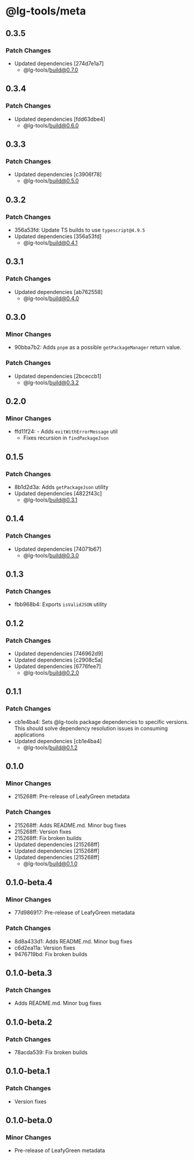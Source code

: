 # @lg-tools/meta

## 0.3.5

### Patch Changes

- Updated dependencies [274d7e1a7]
  - @lg-tools/build@0.7.0

## 0.3.4

### Patch Changes

- Updated dependencies [fdd63dbe4]
  - @lg-tools/build@0.6.0

## 0.3.3

### Patch Changes

- Updated dependencies [c3906f78]
  - @lg-tools/build@0.5.0

## 0.3.2

### Patch Changes

- 356a53fd: Update TS builds to use `typescript@4.9.5`
- Updated dependencies [356a53fd]
  - @lg-tools/build@0.4.1

## 0.3.1

### Patch Changes

- Updated dependencies [ab762558]
  - @lg-tools/build@0.4.0

## 0.3.0

### Minor Changes

- 90bba7b2: Adds `pnpm` as a possible `getPackageManager` return value.

### Patch Changes

- Updated dependencies [2bceccb1]
  - @lg-tools/build@0.3.2

## 0.2.0

### Minor Changes

- ffd11f24: - Adds `exitWithErrorMessage` util
  - Fixes recursion in `findPackageJson`

## 0.1.5

### Patch Changes

- 8b1d2d3a: Adds `getPackageJson` utility
- Updated dependencies [4822f43c]
  - @lg-tools/build@0.3.1

## 0.1.4

### Patch Changes

- Updated dependencies [74071b67]
  - @lg-tools/build@0.3.0

## 0.1.3

### Patch Changes

- fbb968b4: Exports `isValidJSON` utility

## 0.1.2

### Patch Changes

- Updated dependencies [746962d9]
- Updated dependencies [c2908c5a]
- Updated dependencies [6776fee7]
  - @lg-tools/build@0.2.0

## 0.1.1

### Patch Changes

- cb1e4ba4: Sets @lg-tools package dependencies to specific versions.
  This should solve dependency resolution issues in consuming applications
- Updated dependencies [cb1e4ba4]
  - @lg-tools/build@0.1.2

## 0.1.0

### Minor Changes

- 215268ff: Pre-release of LeafyGreen metadata

### Patch Changes

- 215268ff: Adds README.md. Minor bug fixes
- 215268ff: Version fixes
- 215268ff: Fix broken builds
- Updated dependencies [215268ff]
- Updated dependencies [215268ff]
- Updated dependencies [215268ff]
  - @lg-tools/build@0.1.0

## 0.1.0-beta.4

### Minor Changes

- 77d986917: Pre-release of LeafyGreen metadata

### Patch Changes

- 8d8a433d1: Adds README.md. Minor bug fixes
- c6d2ea11a: Version fixes
- 9476719bd: Fix broken builds

## 0.1.0-beta.3

### Patch Changes

- Adds README.md. Minor bug fixes

## 0.1.0-beta.2

### Patch Changes

- 78acda539: Fix broken builds

## 0.1.0-beta.1

### Patch Changes

- Version fixes

## 0.1.0-beta.0

### Minor Changes

- Pre-release of LeafyGreen metadata

